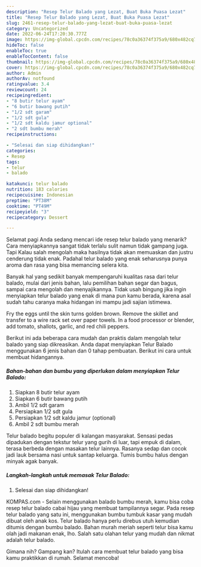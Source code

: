 ```yaml
---
description: "Resep Telur Balado yang Lezat, Buat Buka Puasa Lezat"
title: "Resep Telur Balado yang Lezat, Buat Buka Puasa Lezat"
slug: 2461-resep-telur-balado-yang-lezat-buat-buka-puasa-lezat
category: Uncategorized
date: 2022-06-24T17:20:30.777Z
image: https://img-global.cpcdn.com/recipes/78c0a36374f375a9/680x482cq70/telur-balado-foto-resep-utama.jpg
hideToc: false
enableToc: true
enableTocContent: false
thumbnail: https://img-global.cpcdn.com/recipes/78c0a36374f375a9/680x482cq70/telur-balado-foto-resep-utama.jpg
cover: https://img-global.cpcdn.com/recipes/78c0a36374f375a9/680x482cq70/telur-balado-foto-resep-utama.jpg
author: Admin
authorAv: notfound
ratingvalue: 3.4
reviewcount: 24
recipeingredient:
- "8 butir telur ayam"
- "6 butir bawang putih"
- "1/2 sdt garam"
- "1/2 sdt gula"
- "1/2 sdt kaldu jamur optional"
- "2 sdt bumbu merah"
recipeinstructions:

- "Selesai dan siap dihidangkan!"
categories:
- Resep
tags:
- telur
- balado

katakunci: telur balado 
nutrition: 183 calories
recipecuisine: Indonesian
preptime: "PT38M"
cooktime: "PT49M"
recipeyield: "3"
recipecategory: Dessert

---
```



Selamat pagi Anda sedang mencari ide resep telur balado yang menarik? Cara menyiapkannya sangat tidak terlalu sulit namun tidak gampang juga. Tapi Kalau salah mengolah maka hasilnya tidak akan memuaskan dan justru cenderung tidak enak. Padahal telur balado yang enak seharusnya punya aroma dan rasa yang bisa memancing selera kita.


Banyak hal yang sedikit banyak mempengaruhi kualitas rasa dari telur balado, mulai dari jenis bahan, lalu pemilihan bahan segar dan bagus, sampai cara mengolah dan menyajikannya. Tidak usah bingung jika ingin menyiapkan telur balado yang enak di mana pun kamu berada, karena asal sudah tahu caranya maka hidangan ini mampu jadi sajian istimewa.

Fry the eggs until the skin turns golden brown. Remove the skillet and transfer to a wire rack set over paper towels. In a food processor or blender, add tomato, shallots, garlic, and red chili peppers.


Berikut ini ada beberapa cara mudah dan praktis dalam mengolah telur balado yang siap dikreasikan. Anda dapat menyiapkan Telur Balado menggunakan 6 jenis bahan dan 0 tahap pembuatan. Berikut ini cara untuk membuat hidangannya.

<!--inarticleads1-->

##### Bahan-bahan dan bumbu yang diperlukan dalam menyiapkan Telur Balado:

1. Siapkan 8 butir telur ayam
1. Siapkan 6 butir bawang putih
1. Ambil 1/2 sdt garam
1. Persiapkan 1/2 sdt gula
1. Persiapkan 1/2 sdt kaldu jamur (optional)
1. Ambil 2 sdt bumbu merah


Telur balado begitu populer di kalangan masyarakat. Sensasi pedas dipadukan dengan tekstur telur yang gurih di luar, tapi empuk di dalam, terasa berbeda dengan masakan telur lainnya. Rasanya sedap dan cocok jadi lauk bersama nasi untuk santap keluarga. Tumis bumbu halus dengan minyak agak banyak. 

<!--inarticleads2-->

##### Langkah-langkah untuk memasak Telur Balado:


1. Selesai dan siap dihidangkan!

KOMPAS.com - Selain menggunakan balado bumbu merah, kamu bisa coba resep telur balado cabai hijau yang membuat tampilannya segar. Pada resep telur balado yang satu ini, menggunakan bumbu tumbuk kasar yang mudah dibuat oleh anak kos. Telur balado hanya perlu direbus utuh kemudian ditumis dengan bumbu balado. Bahan murah meriah seperti telur bisa kamu olah jadi makanan enak, lho. Salah satu olahan telur yang mudah dan nikmat adalah telur balado. 

Gimana nih? Gampang kan? Itulah cara membuat telur balado yang bisa kamu praktikkan di rumah. Selamat mencoba!
